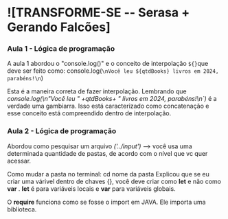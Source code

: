 # ![TRANSFORME-SE -- Serasa + Gerando Falcões]

### Aula 1 - Lógica de programação 

A aula 1 abordou o "console.log()" e o conceito de interpolação `${}`que deve ser feito como: 
console.log(`\nVocê leu ${qtdBooks} livros em 2024, parabéns!\n`)

Esta é a maneira correta de fazer interpolação. Lembrando que *console.log(\n"Você leu " +qtdBooks+ " livros em 2024, parabéns!\n`)*
é a verdade uma gambiarra. Isso está caracterizado como concatenação e esse conceito está compreendido dentro de interpolação.



### Aula 2 - Lógica de programação 

Abordou como pesquisar um arquivo *('../input')* --> você usa uma determinada quantidade de pastas, de acordo com o nível que vc quer acessar.

Como mudar a pasta no terminal: cd nome da pasta 
Explicou que se eu criar uma várivel dentro de chaves {}, você deve criar como **let** e não como **var** .
**let** é para variáveis locais e **var** para variáveis globais.

O **require** funciona como se fosse o import em JAVA. Ele importa uma biblioteca.
